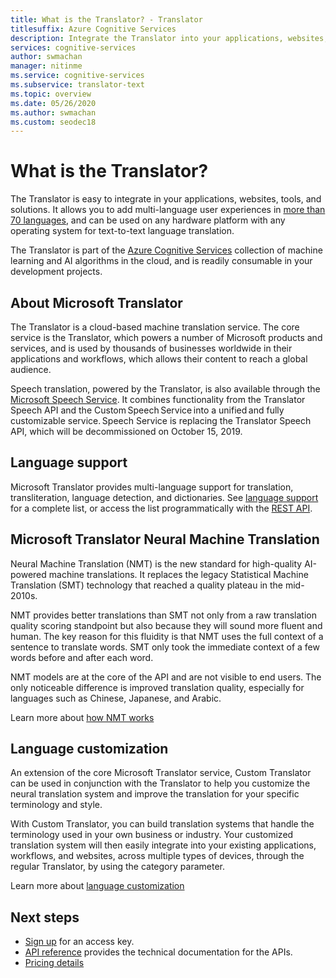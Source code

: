 ```yaml
---
title: What is the Translator? - Translator
titlesuffix: Azure Cognitive Services
description: Integrate the Translator into your applications, websites, tools, and other solutions to provide multi-language user experiences.
services: cognitive-services
author: swmachan
manager: nitinme
ms.service: cognitive-services
ms.subservice: translator-text
ms.topic: overview
ms.date: 05/26/2020
ms.author: swmachan
ms.custom: seodec18
---
```


# What is the Translator?

The Translator is easy to integrate in your applications, websites, tools, and solutions. It allows you to add multi-language user experiences in [more than 70 languages](languages.md), and can be used on any hardware platform with any operating system for text-to-text language translation.

The Translator is part of the [Azure Cognitive Services](https://docs.microsoft.com/azure/?pivot=products&panel=ai) collection of machine learning and AI algorithms in the cloud, and is readily consumable in your development projects.

## About Microsoft Translator

The Translator is a cloud-based machine translation service. The core service is the Translator, which powers a number of Microsoft products and services, and is used by thousands of businesses worldwide in their applications and workflows, which allows their content to reach a global audience.

Speech translation, powered by the Translator, is also available through the [Microsoft Speech Service](https://docs.microsoft.com/azure/cognitive-services/speech-service/). It combines functionality from the Translator Speech API and the Custom Speech Service into a unified and fully customizable service. Speech Service is replacing the Translator Speech API, which will be decommissioned on October 15, 2019.

## Language support

Microsoft Translator provides multi-language support for translation, transliteration, language detection, and dictionaries. See [language support](language-support.md) for a complete list, or access the list programmatically with the [REST API](https://docs.microsoft.com/azure/cognitive-services/translator/reference/v3-0-languages).  

## Microsoft Translator Neural Machine Translation

Neural Machine Translation (NMT) is the new standard for high-quality AI-powered machine translations. It replaces the legacy Statistical Machine Translation (SMT) technology that reached a quality plateau in the mid-2010s.

NMT provides better translations than SMT not only from a raw translation quality scoring standpoint but also because they will sound more fluent and human. The key reason for this fluidity is that NMT uses the full context of a sentence to translate words. SMT only took the immediate context of a few words before and after each word.

NMT models are at the core of the API and are not visible to end users. The only noticeable difference is improved translation quality, especially for languages such as Chinese, Japanese, and Arabic.

Learn more about [how NMT works](https://www.microsoft.com/en-us/translator/mt.aspx#nnt)

## Language customization

An extension of the core Microsoft Translator service, Custom Translator can be used in conjunction with the Translator to help you customize the neural translation system and improve the translation for your specific terminology and style.

With Custom Translator, you can build translation systems that handle the terminology used in your own business or industry. Your customized translation system will then easily integrate into your existing applications, workflows, and websites, across multiple types of devices, through the regular Translator, by using the category parameter.

Learn more about [language customization](customization.md)

## Next steps

- [Sign up](translator-text-how-to-signup.md) for an access key.
- [API reference](https://docs.microsoft.com/azure/cognitive-services/Translator/reference/v3-0-reference) provides the technical documentation for the APIs.
- [Pricing details](https://azure.microsoft.com/pricing/details/cognitive-services/translator-text-api/)
